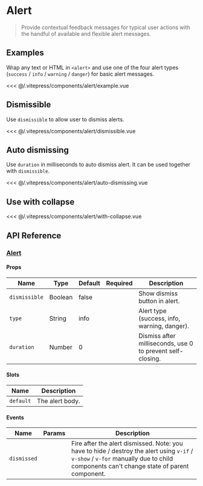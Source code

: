 # Alert

> Provide contextual feedback messages for typical user actions with the handful of available and flexible alert messages.

## Examples

Wrap any text or HTML in `<alert>` and use one of the four alert types (`success` / `info` / `warning` / `danger`) for basic alert messages.

<DemoWrapper><alert-example/></DemoWrapper>

<<< @/.vitepress/components/alert/example.vue

## Dismissible

Use `dismissible` to allow user to dismiss alerts.

<DemoWrapper><alert-dismissible/></DemoWrapper>

<<< @/.vitepress/components/alert/dismissible.vue

## Auto dismissing

Use `duration` in milliseconds to auto dismiss alert. It can be used together with `dismissible`.

<DemoWrapper><alert-auto-dismissing/></DemoWrapper>

<<< @/.vitepress/components/alert/auto-dismissing.vue

## Use with collapse

<DemoWrapper><alert-with-collapse/></DemoWrapper>

<<< @/.vitepress/components/alert/with-collapse.vue

## API Reference

### [Alert](https://github.com/suralabs/vancedvue/blob/1.x/src/components/alert/Alert.vue)

#### Props

| Name          | Type    | Default | Required | Description                                                |
|---------------|---------|---------|----------|------------------------------------------------------------|
| `dismissible` | Boolean | false   |          | Show dismiss button in alert.                              |
| `type`        | String  | info    |          | Alert type (success, info, warning, danger).               |
| `duration`    | Number  | 0       |          | Dismiss after milliseconds, use 0 to prevent self-closing. |

#### Slots

| Name      | Description     |
|-----------|-----------------|
| `default` | The alert body. |

#### Events

| Name        | Params | Description                                                                                                                                                                           |
|-------------|--------|---------------------------------------------------------------------------------------------------------------------------------------------------------------------------------------|
| `dismissed` |        | Fire after the alert dismissed. Note: you have to hide / destroy the alert using `v-if` / `v-show` / `v-for` manually due to child components can't change state of parent component. |
